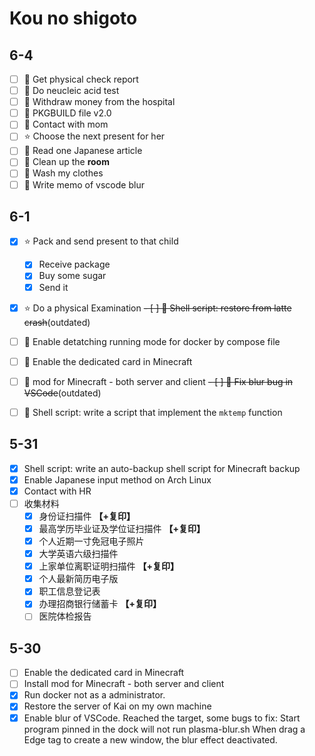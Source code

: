
# Kou no shigoto

## 6-4

- [ ] 🏥 Get physical check report
- [ ] 🏥 Do neucleic acid test
- [ ] 🏥 Withdraw money from the hospital
- [ ] 🔡 PKGBUILD file v2.0
- [ ] 📲 Contact with mom
- [ ] ⭐ Choose the next present for her
- [ ] 📔 Read one Japanese article
- [ ] 🚮 Clean up the **room**
- [ ] 🎽 Wash my clothes
- [ ] 📝 Write memo of vscode blur

## 6-1

- [x] ⭐ Pack and send present to that child
  - [x] Receive package
  - [x] Buy some sugar
  - [x] Send it
- [x] ⭐ Do a physical Examination
~~- [ ] 🔡 Shell script: restore from latte crash~~(outdated)
- [ ] 🔨 Enable detatching running mode for docker by compose file
- [ ] 🔨 Enable the dedicated card in Minecraft
- [ ] 🔨 mod for Minecraft - both server and client
~~- [ ] 🔨 Fix blur bug in VSCode~~(outdated)
- [ ] 🔡 Shell script: write a script that implement the `mktemp` function


## 5-31

- [x] Shell script: write an auto-backup shell script for Minecraft backup
- [x] Enable Japanese input method on Arch Linux
- [x] Contact with HR
- [ ] 收集材料
  - [x] 身份证扫描件 **【+复印】**
  - [x] 最高学历毕业证及学位证扫描件 **【+复印】**
  - [x] 个人近期一寸免冠电子照片
  - [x] 大学英语六级扫描件
  - [x] 上家单位离职证明扫描件 **【+复印】**
  - [x] 个人最新简历电子版
  - [x] 职工信息登记表
  - [x] 办理招商银行储蓄卡 **【+复印】**
  - [ ] 医院体检报告

## 5-30

- [ ] Enable the dedicated card in Minecraft
- [ ] Install mod for Minecraft - both server and client
- [x] Run docker not as a administrator.
- [x] Restore the server of Kai on my own machine
- [x] Enable blur of VSCode.
    Reached the target, some bugs to fix:
    Start program pinned in the dock will not run plasma-blur.sh
    When drag a Edge tag to create a new window, the blur effect deactivated.
